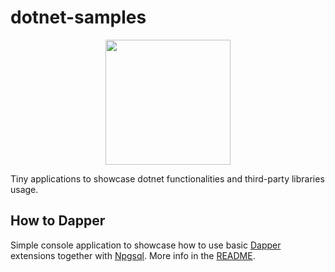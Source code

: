 # dotnet-samples

<p align="center">
  <img width="200" height="200" src="https://user-images.githubusercontent.com/4293609/226140806-e422e35e-3477-404c-955d-3936b1fb392f.png">
</p>

Tiny applications to showcase dotnet functionalities and third-party libraries usage.

## How to Dapper

Simple console application to showcase how to use basic [Dapper](https://github.com/DapperLib/Dapper) extensions together with [Npgsql](https://github.com/npgsql/npgsql). More info in the [README](./src/HowToDapper/README.md).
